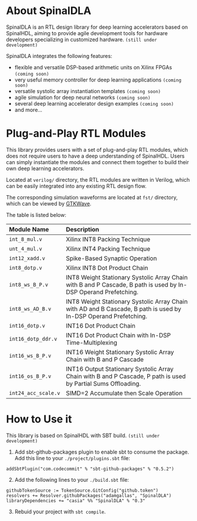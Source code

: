 # About SpinalDLA
SpinalDLA is an RTL design library for deep learning accelerators based on SpinalHDL, aiming to provide agile development tools for hardware developers specializing in customized hardware. ```(still under development)```

SpinalDLA integrates the following features:

- flexible and versatile DSP-based arithmetic units on Xilinx FPGAs ```(coming soon)```
- very useful memory controller for deep learning applications ```(coming soon)```
- versatile systolic array instantiation templates ```(coming soon)```
- agile simulation for deep neural networks ```(coming soon)```
- several deep learning accelerator design examples ```(coming soon)```
- and more...

# Plug-and-Play RTL Modules

This library provides users with a set of plug-and-play RTL modules, which does not require users to have a deep understanding of SpinalHDL. Users can simply instantiate the modules and connect them together to build their own deep learning accelerators.

Located at ```verilog/``` directory, the RTL modules are written in Verilog, which can be easily integrated into any existing RTL design flow.

The corresponding simulation waveforms are located at ```fst/``` directory, which can be viewed by [GTKWave](http://gtkwave.sourceforge.net/).

The table is listed below:

| Module Name             | Description                                                                                                      |
|:------------------------|:-----------------------------------------------------------------------------------------------------------------|
| ```int_8_mul.v```       | Xilinx INT8 Packing Technique                                                                                    |
| ```unt_4_mul.v```       | Xilinx INT4 Packing Technique                                                                                    |
| ```int12_xadd.v```      | Spike-Based Synaptic Operation                                                                                   |
| ```int8_dotp.v```       | Xilinx INT8 Dot Product Chain                                                                                    |
| ```int8_ws_B_P.v```     | INT8 Weight Stationary Systolic Array Chain with B and P Cascade, B path is used by In-DSP Operand Prefetching.  |
| ```int8_ws_AD_B.v```    | INT8 Weight Stationary Systolic Array Chain with AD and B Cascade, B path is used by In-DSP Operand Prefetching. |
| ```int16_dotp.v```      | INT16 Dot Product Chain                                                                                          |
| ```int16_dotp_ddr.v```  | INT16 Dot Product Chain with In-DSP Time-Multiplexing                                                            |
| ```int16_ws_B_P.v```    | INT16 Weight Stationary Systolic Array Chain with B and P Cascade                                                |
| ```int16_os_B_P.v```    | INT16 Output Stationary Systolic Array Chain with B and P Cascade, P path is used by Partial Sums Offloading.    |
| ```int24_acc_scale.v``` | SIMD=2 Accumulate then Scale Operation                                                                           |                                                                                                             |


# How to Use it
This library is based on SpinalHDL with SBT build. ```(still under development)```

1. Add sbt-github-packages plugin to enable sbt to consume the package. Add this line to your `./project/plugins.sbt` file:
```
addSbtPlugin("com.codecommit" % "sbt-github-packages" % "0.5.2")
```
2. Add the following lines to your `./build.sbt` file:
```
githubTokenSource := TokenSource.GitConfig("github.token")
resolvers += Resolver.githubPackages("adamgallas", "SpinalDLA")
libraryDependencies += "casia" %% "SpinalDLA" % "0.3"
```

3. Rebuid your project with `sbt compile`.
